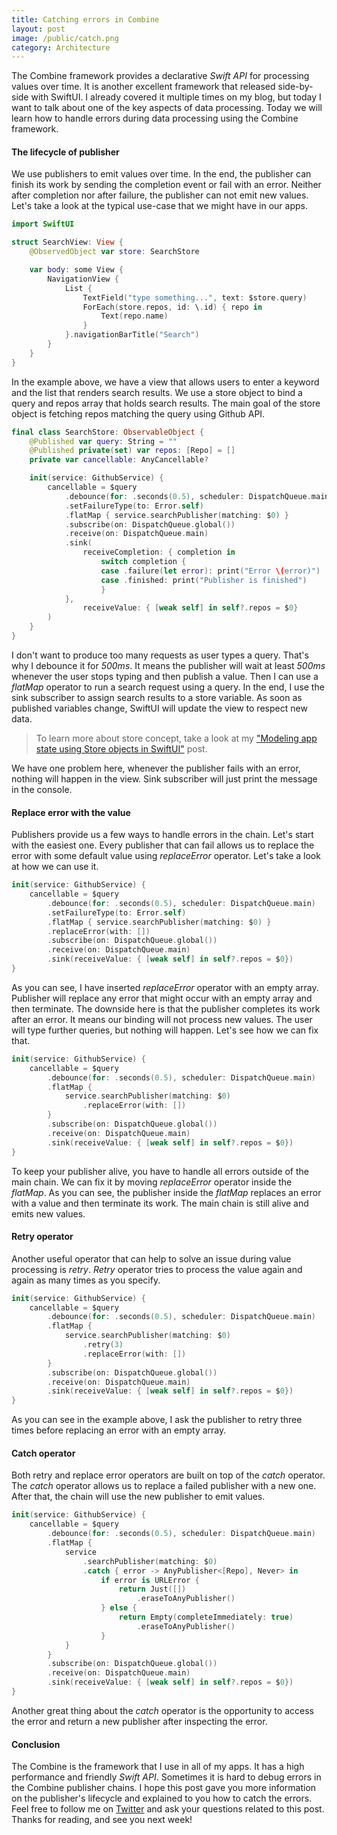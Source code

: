 ```yaml
---
title: Catching errors in Combine
layout: post
image: /public/catch.png
category: Architecture
---
```


The Combine framework provides a declarative *Swift API* for processing values over time. It is another excellent framework that released side-by-side with SwiftUI. I already covered it multiple times on my blog, but today I want to talk about one of the key aspects of data processing. Today we will learn how to handle errors during data processing using the Combine framework.

#### The lifecycle of publisher
We use publishers to emit values over time. In the end, the publisher can finish its work by sending the completion event or fail with an error. Neither after completion nor after failure, the publisher can not emit new values. Let's take a look at the typical use-case that we might have in our apps.

```swift
import SwiftUI

struct SearchView: View {
    @ObservedObject var store: SearchStore

    var body: some View {
        NavigationView {
            List {
                TextField("type something...", text: $store.query)
                ForEach(store.repos, id: \.id) { repo in
                    Text(repo.name)
                }
            }.navigationBarTitle("Search")
        }
    }
}
```

In the example above, we have a view that allows users to enter a keyword and the list that renders search results. We use a store object to bind a query and repos array that holds search results. The main goal of the store object is fetching repos matching the query using Github API.

```swift
final class SearchStore: ObservableObject {
    @Published var query: String = ""
    @Published private(set) var repos: [Repo] = []
    private var cancellable: AnyCancellable?

    init(service: GithubService) {
        cancellable = $query
            .debounce(for: .seconds(0.5), scheduler: DispatchQueue.main)
            .setFailureType(to: Error.self)
            .flatMap { service.searchPublisher(matching: $0) }
            .subscribe(on: DispatchQueue.global())
            .receive(on: DispatchQueue.main)
            .sink(
                receiveCompletion: { completion in
                    switch completion {
                    case .failure(let error): print("Error \(error)")
                    case .finished: print("Publisher is finished")
                    }
            },
                receiveValue: { [weak self] in self?.repos = $0}
        )
    }
}
```

I don't want to produce too many requests as user types a query. That's why I debounce it for *500ms*. It means the publisher will wait at least *500ms* whenever the user stops typing and then publish a value. Then I can use a *flatMap* operator to run a search request using a query. In the end, I use the sink subscriber to assign search results to a store variable. As soon as published variables change, SwiftUI will update the view to respect new data.

> To learn more about store concept, take a look at my ["Modeling app state using Store objects in SwiftUI"](/2019/09/04/modeling-app-state-using-store-objects-in-swiftui/) post.

We have one problem here, whenever the publisher fails with an error, nothing will happen in the view. Sink subscriber will just print the message in the console.

#### Replace error with the value
Publishers provide us a few ways to handle errors in the chain. Let's start with the easiest one. Every publisher that can fail allows us to replace the error with some default value using *replaceError* operator. Let's take a look at how we can use it.

```swift
init(service: GithubService) {
    cancellable = $query
        .debounce(for: .seconds(0.5), scheduler: DispatchQueue.main)
        .setFailureType(to: Error.self)
        .flatMap { service.searchPublisher(matching: $0) }
        .replaceError(with: [])
        .subscribe(on: DispatchQueue.global())
        .receive(on: DispatchQueue.main)
        .sink(receiveValue: { [weak self] in self?.repos = $0})
}
```

As you can see, I have inserted *replaceError* operator with an empty array. Publisher will replace any error that might occur with an empty array and then terminate. The downside here is that the publisher completes its work after an error. It means our binding will not process new values. The user will type further queries, but nothing will happen. Let's see how we can fix that.

```swift
init(service: GithubService) {
    cancellable = $query
        .debounce(for: .seconds(0.5), scheduler: DispatchQueue.main)
        .flatMap { 
            service.searchPublisher(matching: $0)
                .replaceError(with: []) 
        }
        .subscribe(on: DispatchQueue.global())
        .receive(on: DispatchQueue.main)
        .sink(receiveValue: { [weak self] in self?.repos = $0})
}
```

To keep your publisher alive, you have to handle all errors outside of the main chain. We can fix it by moving *replaceError* operator inside the *flatMap*. As you can see, the publisher inside the *flatMap* replaces an error with a value and then terminate its work. The main chain is still alive and emits new values.

#### Retry operator
Another useful operator that can help to solve an issue during value processing is *retry*. *Retry* operator tries to process the value again and again as many times as you specify.

```swift
init(service: GithubService) {
    cancellable = $query
        .debounce(for: .seconds(0.5), scheduler: DispatchQueue.main)
        .flatMap {
            service.searchPublisher(matching: $0)
                .retry(3)
                .replaceError(with: [])
        }
        .subscribe(on: DispatchQueue.global())
        .receive(on: DispatchQueue.main)
        .sink(receiveValue: { [weak self] in self?.repos = $0})
}
```

As you can see in the example above, I ask the publisher to retry three times before replacing an error with an empty array.

#### Catch operator
Both retry and replace error operators are built on top of the *catch* operator. The *catch* operator allows us to replace a failed publisher with a new one. After that, the chain will use the new publisher to emit values.

```swift
init(service: GithubService) {
    cancellable = $query
        .debounce(for: .seconds(0.5), scheduler: DispatchQueue.main)
        .flatMap {
            service
                .searchPublisher(matching: $0)
                .catch { error -> AnyPublisher<[Repo], Never> in
                    if error is URLError {
                        return Just([])
                            .eraseToAnyPublisher()
                    } else {
                        return Empty(completeImmediately: true)
                            .eraseToAnyPublisher()
                    }
            }
        }
        .subscribe(on: DispatchQueue.global())
        .receive(on: DispatchQueue.main)
        .sink(receiveValue: { [weak self] in self?.repos = $0})
}
```

Another great thing about the *catch* operator is the opportunity to access the error and return a new publisher after inspecting the error.

#### Conclusion
The Combine is the framework that I use in all of my apps. It has a high performance and friendly *Swift API*. Sometimes it is hard to debug errors in the Combine publisher chains. I hope this post gave you more information on the publisher's lifecycle and explained to you how to catch the errors. Feel free to follow me on [Twitter](https://twitter.com/mecid) and ask your questions related to this post. Thanks for reading, and see you next week!